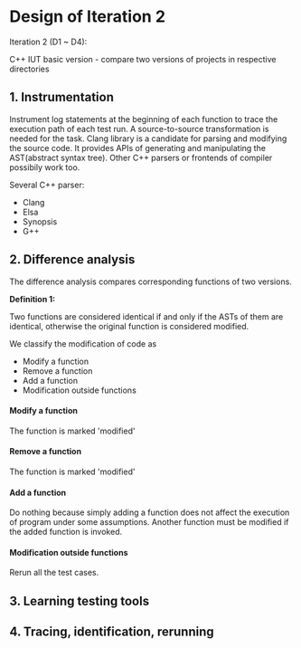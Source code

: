 # Design of Iteration 2

Iteration 2 (D1 ~ D4):

C++ IUT basic version - compare two versions of projects in respective
directories

## 1. Instrumentation

Instrument log statements at the beginning of each function to trace the
execution path of each test run. A source-to-source transformation is needed for
the task. Clang library is a candidate for parsing and modifying the source
code. It provides APIs of generating and manipulating the AST(abstract syntax
tree). Other C++ parsers or frontends of compiler possibily work too.

Several C++ parser:
- Clang
- Elsa
- Synopsis
- G++

## 2. Difference analysis

The difference analysis compares corresponding functions of two versions.

**Definition 1:**

Two functions are considered identical if and only if the ASTs of them are
identical, otherwise the original function is considered modified.

We classify the modification of code as
- Modify a function
- Remove a function
- Add a function
- Modification outside functions

#### Modify a function

The function is marked 'modified'

#### Remove a function

The function is marked 'modified'

#### Add a function

Do nothing because simply adding a function does not affect the execution of
program under some assumptions. Another function must be modified if the added
function is invoked.

#### Modification outside functions

Rerun all the test cases.

## 3. Learning testing tools

## 4. Tracing, identification, rerunning


